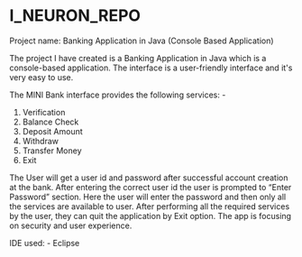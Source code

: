 # I_NEURON_REPO
Project name: Banking Application in Java (Console Based Application)

The project I have created is a Banking Application in Java which is a console-based application. The interface is a user-friendly interface and it's very easy to use.

The MINI Bank interface provides the following services: - 
1) Verification 
2) Balance Check 
3) Deposit Amount
4) Withdraw 
5) Transfer Money
6) Exit 

The User will get a user id and password after successful account creation at the bank. After entering the correct user id the user is prompted to “Enter Password” section. Here the user will enter the password and then only all the services are available to user. After performing all the required services by the user, they can quit the application by Exit option. The app is focusing on security and user experience.
 
IDE used: -
 Eclipse
